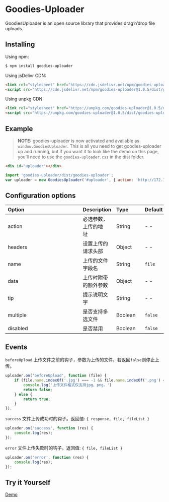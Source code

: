 # Goodies-Uploader
GoodiesUploader is an open source library that provides drag’n’drop file uploads.

## Installing

Using npm:

```bash
$ npm install goodies-uploader
```

Using jsDelivr CDN:

```html
<link rel="stylesheet" href="https://cdn.jsdelivr.net/npm/goodies-uploader@1.0.5/dist/goodies-uploader.css">
<script src="https://cdn.jsdelivr.net/npm/goodies-uploader@1.0.5/dist/goodies-uploader.js"></script>
```

Using unpkg CDN:

```html
<link rel="stylesheet" href="https://unpkg.com/goodies-uploader@1.0.5/dist/goodies-uploader.css">
<script src="https://unpkg.com/goodies-uploader@1.0.5/dist/goodies-uploader.js"></script>
```

## Example

> **NOTE:** goodies-uploader is now activated and available as `window.GoodiesUploader`.
> This is all you need to get goodies-uploader up and running, but if you want it to look like the demo on this page, you’ll need to use the `goodies-uploader.css` in the dist folder.

```html
<div id="uploader"></div>
```

```js
import 'goodies-uploader/dist/goodies-uploader';
var uploader = new GoodiesUploader('#uploader', { action: 'http://172.16.2.20:10086/upload/' });
```

## Configuration options

Option | Description | Type | Default
| :-----| :-----|:-----|:-----|
action&nbsp;&nbsp;&nbsp;&nbsp;&nbsp;&nbsp;&nbsp;&nbsp;&nbsp;&nbsp;&nbsp;&nbsp;&nbsp;&nbsp;&nbsp;&nbsp;&nbsp;&nbsp;&nbsp;&nbsp;&nbsp;&nbsp;&nbsp;&nbsp;&nbsp;&nbsp;&nbsp;&nbsp;&nbsp;&nbsp;&nbsp;&nbsp;&nbsp;&nbsp;&nbsp;&nbsp;&nbsp;&nbsp;&nbsp;&nbsp;&nbsp;| 必选参数，上传的地址&nbsp;&nbsp;&nbsp;&nbsp;&nbsp;&nbsp;&nbsp;&nbsp;&nbsp;&nbsp;&nbsp;&nbsp;&nbsp;&nbsp; | String&nbsp;&nbsp;&nbsp;&nbsp;&nbsp;&nbsp;&nbsp; | - -
headers | 设置上传的请求头部 | Object | - -
name | 上传的文件字段名 | String | `file`
data | 上传时附带的额外参数 | Object | - -
tip | 提示说明文字 | String | - -
multiple | 是否支持多选文件 | Boolean | `false`
disabled | 是否禁用 | Boolean | `false`

## Events

`beforeUpload` 上传文件之前的钩子，参数为上传的文件，若返回`false`则停止上传。

```js
uploader.on('beforeUpload', function (file) {
    if (file.name.indexOf('.jpg') === -1 && file.name.indexOf('.png') === -1) {
        console.log('上传文件格式仅支持jpg、png。')
        return false;
    } else {
        return true;
    }
});
```

`success` 文件上传成功时的钩子。返回值: `{ response, file, fileList }`

```js
uploader.on('success', function (res) {
    console.log(res);
});
```

`error` 文件上传失败时的钩子。返回值: `{ file, fileList }`

```js
uploader.on('error', function (res) {
    console.log(res);
});
```

## Try it Yourself

[Demo](https://unpkg.com/goodies-uploader@1.0.5/examples/index.html)




